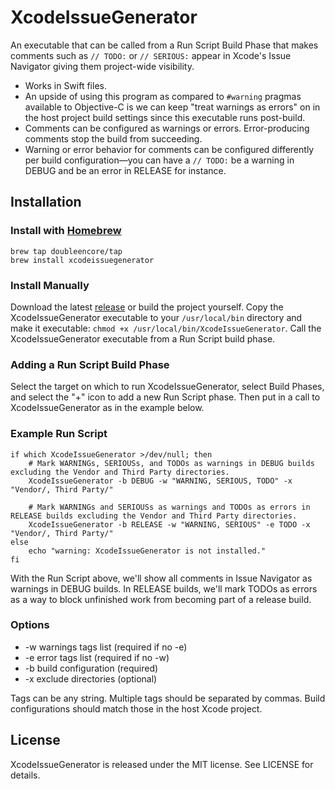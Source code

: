 # XcodeIssueGenerator

An executable that can be called from a Run Script Build Phase that makes comments such as ```// TODO:``` or ```// SERIOUS:``` appear in Xcode's Issue Navigator giving them project-wide visibility.

- Works in Swift files.
- An upside of using this program as compared to ```#warning``` pragmas available to Objective-C is we can keep "treat warnings as errors" on in the host project build settings since this executable runs post-build.
- Comments can be configured as warnings or errors. Error-producing comments stop the build from succeeding.
- Warning or error behavior for comments can be configured differently per build configuration—you can have a ```// TODO:``` be a warning in DEBUG and be an error in RELEASE for instance.


## Installation

### Install with [Homebrew](http://brew.sh)

```
brew tap doubleencore/tap
brew install xcodeissuegenerator
```

### Install Manually

Download the latest [release](https://github.com/doubleencore/XcodeIssueGenerator/releases) or build the project yourself. Copy the XcodeIssueGenerator executable to your ```/usr/local/bin``` directory and make it executable: ```chmod +x /usr/local/bin/XcodeIssueGenerator```. Call the XcodeIssueGenerator executable from a Run Script build phase.

### Adding a Run Script Build Phase
Select the target on which to run XcodeIssueGenerator, select Build Phases, and select the "+" icon to add a new Run Script phase. Then put in a call to XcodeIssueGenerator as in the example below.

### Example Run Script
```
if which XcodeIssueGenerator >/dev/null; then
    # Mark WARNINGs, SERIOUSs, and TODOs as warnings in DEBUG builds excluding the Vendor and Third Party directories.
    XcodeIssueGenerator -b DEBUG -w "WARNING, SERIOUS, TODO" -x "Vendor/, Third Party/"

    # Mark WARNINGs and SERIOUSs as warnings and TODOs as errors in RELEASE builds excluding the Vendor and Third Party directories.
    XcodeIssueGenerator -b RELEASE -w "WARNING, SERIOUS" -e TODO -x "Vendor/, Third Party/"
else
    echo "warning: XcodeIssueGenerator is not installed."
fi
```

With the Run Script above, we'll show all comments in Issue Navigator as warnings in DEBUG builds. In RELEASE builds, we'll mark TODOs as errors as a way to block unfinished work from becoming part of a release build.

### Options

* -w warnings tags list (required if no -e)
* -e error tags list (required if no -w)
* -b build configuration (required)
* -x exclude directories (optional)

Tags can be any string. Multiple tags should be separated by commas. Build configurations should match those in the host Xcode project.

## License

XcodeIssueGenerator is released under the MIT license. See LICENSE for details.
